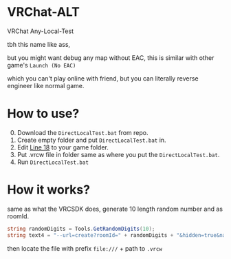 # VRChat-ALT

VRChat Any-Local-Test

tbh this name like ass, 

but you might want debug any map without EAC, this is similar with other game's `Launch (No EAC) `

which you can't play online with friend, but you can literally reverse engineer like normal game.

# How to use?
0. Download the `DirectLocalTest.bat` from repo.
1. Create empty folder and put `DirectLocalTest.bat` in.
2. Edit [Line 18](https://github.com/extremeblackliu/VRCLocalTest/blob/main/DirectLocalTest.bat#L18) to your game folder.
3. Put .vrcw file in folder same as where you put the `DirectLocalTest.bat`.
4. Run `DirectLocalTest.bat`

# How it works?
same as what the VRCSDK does, generate 10 length random number and as roomId.
```cs
string randomDigits = Tools.GetRandomDigits(10);
string text4 = "--url=create?roomId=" + randomDigits + "&hidden=true&name=BuildAndRun&url=file:///" + text;
```
then locate the file with prefix `file:///` + path to `.vrcw`
